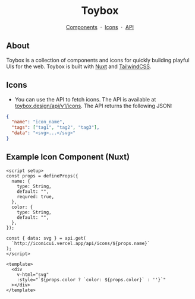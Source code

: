 <br />
<div align="center">
  <h1>Toybox</h1>
  <p align="center">
    <a href="https://toybox.design">Components</a>
    &nbsp·&nbsp
    <a href="https://toybox.design/icons">Icons</a>
    &nbsp·&nbsp
    <a href="https://toybox.design/api/v1/icons">API</a>
  </p>
</div>

## About

Toybox is a collection of components and icons for quickly building playful UIs for the web. Toybox is built with [Nuxt](https://nuxt.com/docs/getting-started/introduction) and [TailwindCSS](https://tailwindcss.com/docs).

## Icons

- You can use the API to fetch icons. The API is available at [toybox.design/api/v1/icons](https://toybox.design/api/v1/icons). The API returns the following JSON:

```json
{
  "name": "icon_name",
  "tags": ["tag1", "tag2", "tag3"],
  "data": "<svg>...</svg>"
}
```

## Example Icon Component (Nuxt)

```vue
<script setup>
const props = defineProps({
  name: {
    type: String,
    default: "",
    requred: true,
  },
  color: {
    type: String,
    default: "",
  },
});

const { data: svg } = api.get(
  `http://iconicui.vercel.app/api/icons/${props.name}`
);
</script>

<template>
  <div
    v-html="svg"
    :style="`${props.color ? `color: ${props.color}` : ''}`"
  ></div>
</template>
```
